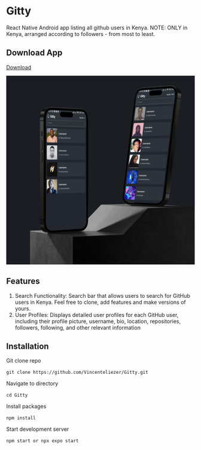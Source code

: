 # Gitty

React Native Android app listing all github users in Kenya. NOTE: ONLY in Kenya, arranged according to followers - from most to least.

## Download App

[Download](https://expo.dev/artifacts/eas/8NBYKi2tXMJoffBXTxqtP2.apk)

![mockuup](./assets/mockuup.jpg)

## Features

1. Search Functionality: Search bar that allows users to search for GitHub users in Kenya.
   Feel free to clone, add features and make versions of yours.
2. User Profiles: Displays detailed user profiles for each GitHub user, including their profile picture, username, bio, location, repositories, followers, following, and other relevant information

## Installation

Git clone repo

```
git clone https://github.com/Vincenteliezer/Gitty.git
```

Navigate to directory

```
cd Gitty
```

Install packages

```
npm install
```

Start development server

```
npm start or npx expo start
```

